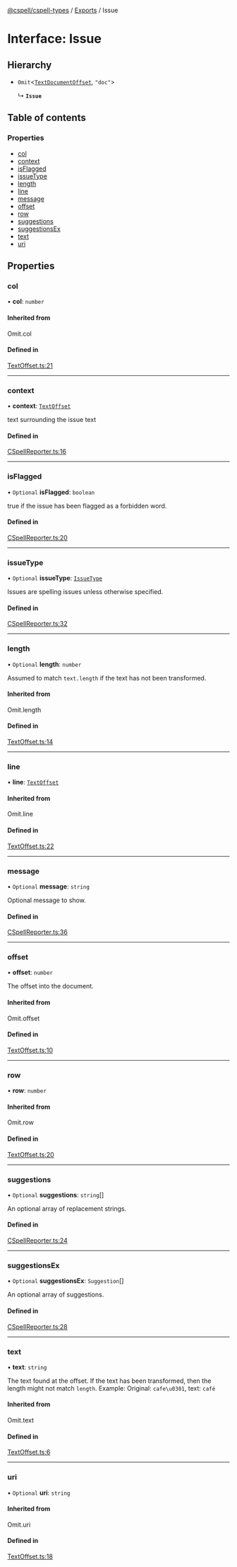[@cspell/cspell-types](../README.md) / [Exports](../modules.md) / Issue

# Interface: Issue

## Hierarchy

- `Omit`<[`TextDocumentOffset`](TextDocumentOffset.md), ``"doc"``\>

  ↳ **`Issue`**

## Table of contents

### Properties

- [col](Issue.md#col)
- [context](Issue.md#context)
- [isFlagged](Issue.md#isflagged)
- [issueType](Issue.md#issuetype)
- [length](Issue.md#length)
- [line](Issue.md#line)
- [message](Issue.md#message)
- [offset](Issue.md#offset)
- [row](Issue.md#row)
- [suggestions](Issue.md#suggestions)
- [suggestionsEx](Issue.md#suggestionsex)
- [text](Issue.md#text)
- [uri](Issue.md#uri)

## Properties

### col

• **col**: `number`

#### Inherited from

Omit.col

#### Defined in

[TextOffset.ts:21](https://github.com/streetsidesoftware/cspell/blob/5bd8203/packages/cspell-types/src/TextOffset.ts#L21)

___

### context

• **context**: [`TextOffset`](TextOffset.md)

text surrounding the issue text

#### Defined in

[CSpellReporter.ts:16](https://github.com/streetsidesoftware/cspell/blob/5bd8203/packages/cspell-types/src/CSpellReporter.ts#L16)

___

### isFlagged

• `Optional` **isFlagged**: `boolean`

true if the issue has been flagged as a forbidden word.

#### Defined in

[CSpellReporter.ts:20](https://github.com/streetsidesoftware/cspell/blob/5bd8203/packages/cspell-types/src/CSpellReporter.ts#L20)

___

### issueType

• `Optional` **issueType**: [`IssueType`](../enums/IssueType.md)

Issues are spelling issues unless otherwise specified.

#### Defined in

[CSpellReporter.ts:32](https://github.com/streetsidesoftware/cspell/blob/5bd8203/packages/cspell-types/src/CSpellReporter.ts#L32)

___

### length

• `Optional` **length**: `number`

Assumed to match `text.length` if the text has not been transformed.

#### Inherited from

Omit.length

#### Defined in

[TextOffset.ts:14](https://github.com/streetsidesoftware/cspell/blob/5bd8203/packages/cspell-types/src/TextOffset.ts#L14)

___

### line

• **line**: [`TextOffset`](TextOffset.md)

#### Inherited from

Omit.line

#### Defined in

[TextOffset.ts:22](https://github.com/streetsidesoftware/cspell/blob/5bd8203/packages/cspell-types/src/TextOffset.ts#L22)

___

### message

• `Optional` **message**: `string`

Optional message to show.

#### Defined in

[CSpellReporter.ts:36](https://github.com/streetsidesoftware/cspell/blob/5bd8203/packages/cspell-types/src/CSpellReporter.ts#L36)

___

### offset

• **offset**: `number`

The offset into the document.

#### Inherited from

Omit.offset

#### Defined in

[TextOffset.ts:10](https://github.com/streetsidesoftware/cspell/blob/5bd8203/packages/cspell-types/src/TextOffset.ts#L10)

___

### row

• **row**: `number`

#### Inherited from

Omit.row

#### Defined in

[TextOffset.ts:20](https://github.com/streetsidesoftware/cspell/blob/5bd8203/packages/cspell-types/src/TextOffset.ts#L20)

___

### suggestions

• `Optional` **suggestions**: `string`[]

An optional array of replacement strings.

#### Defined in

[CSpellReporter.ts:24](https://github.com/streetsidesoftware/cspell/blob/5bd8203/packages/cspell-types/src/CSpellReporter.ts#L24)

___

### suggestionsEx

• `Optional` **suggestionsEx**: `Suggestion`[]

An optional array of suggestions.

#### Defined in

[CSpellReporter.ts:28](https://github.com/streetsidesoftware/cspell/blob/5bd8203/packages/cspell-types/src/CSpellReporter.ts#L28)

___

### text

• **text**: `string`

The text found at the offset. If the text has been transformed, then the length might not match `length`.
Example: Original: `cafe\u0301`, text: `café`

#### Inherited from

Omit.text

#### Defined in

[TextOffset.ts:6](https://github.com/streetsidesoftware/cspell/blob/5bd8203/packages/cspell-types/src/TextOffset.ts#L6)

___

### uri

• `Optional` **uri**: `string`

#### Inherited from

Omit.uri

#### Defined in

[TextOffset.ts:18](https://github.com/streetsidesoftware/cspell/blob/5bd8203/packages/cspell-types/src/TextOffset.ts#L18)
